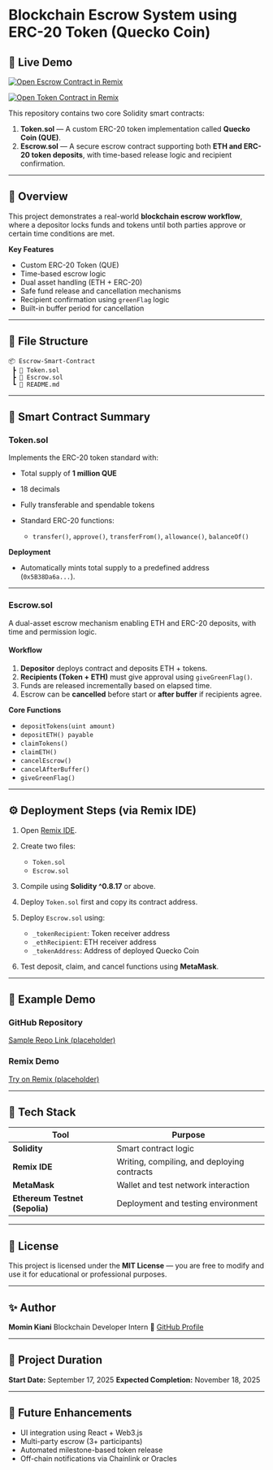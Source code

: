 # Blockchain Escrow System using ERC-20 Token (Quecko Coin)

## 🚀 Live Demo

[![Open Escrow Contract in Remix](https://img.shields.io/badge/Open%20Escrow%20in-Remix-blue?logo=ethereum)](https://remix.ethereum.org/#lang=en&optimize=false&runs=200&evmVersion=null&version=soljson-v0.8.30+commit.73712a01.js&url=https://github.com/momin-kiani/Escrow-Smart-Contract/blob/main/escrow.sol)

[![Open Token Contract in Remix](https://img.shields.io/badge/Open%20Token%20in-Remix-blue?logo=ethereum)](https://remix.ethereum.org/#lang=en&optimize=false&runs=200&evmVersion=null&version=soljson-v0.8.30+commit.73712a01.js&url=https://github.com/momin-kiani/Escrow-Smart-Contract/blob/main/ERC-20-Token.sol)


This repository contains two core Solidity smart contracts:

1. **Token.sol** — A custom ERC-20 token implementation called **Quecko Coin (QUE)**.
2. **Escrow.sol** — A secure escrow contract supporting both **ETH and ERC-20 token deposits**, with time-based release logic and recipient confirmation.

---

## 🧩 Overview

This project demonstrates a real-world **blockchain escrow workflow**, where a depositor locks funds and tokens until both parties approve or certain time conditions are met.

**Key Features**

* Custom ERC-20 Token (QUE)
* Time-based escrow logic
* Dual asset handling (ETH + ERC-20)
* Safe fund release and cancellation mechanisms
* Recipient confirmation using `greenFlag` logic
* Built-in buffer period for cancellation

---

## 📁 File Structure

```
📦 Escrow-Smart-Contract
 ┣ 📜 Token.sol
 ┣ 📜 Escrow.sol
 ┗ 📜 README.md
```

---

## 🧠 Smart Contract Summary

### **Token.sol**

Implements the ERC-20 token standard with:

* Total supply of **1 million QUE**
* 18 decimals
* Fully transferable and spendable tokens
* Standard ERC-20 functions:

  * `transfer()`, `approve()`, `transferFrom()`, `allowance()`, `balanceOf()`

**Deployment**

* Automatically mints total supply to a predefined address (`0x5B38Da6a...`).

---

### **Escrow.sol**

A dual-asset escrow mechanism enabling ETH and ERC-20 deposits, with time and permission logic.

#### Workflow

1. **Depositor** deploys contract and deposits ETH + tokens.
2. **Recipients (Token + ETH)** must give approval using `giveGreenFlag()`.
3. Funds are released incrementally based on elapsed time.
4. Escrow can be **cancelled** before start or **after buffer** if recipients agree.

**Core Functions**

* `depositTokens(uint amount)`
* `depositETH() payable`
* `claimTokens()`
* `claimETH()`
* `cancelEscrow()`
* `cancelAfterBuffer()`
* `giveGreenFlag()`

---

## ⚙️ Deployment Steps (via Remix IDE)

1. Open [Remix IDE](https://remix.ethereum.org/).
2. Create two files:

   * `Token.sol`
   * `Escrow.sol`
3. Compile using **Solidity ^0.8.17** or above.
4. Deploy `Token.sol` first and copy its contract address.
5. Deploy `Escrow.sol` using:

   * `_tokenRecipient`: Token receiver address
   * `_ethRecipient`: ETH receiver address
   * `_tokenAddress`: Address of deployed Quecko Coin
6. Test deposit, claim, and cancel functions using **MetaMask**.

---

## 🧪 Example Demo

### GitHub Repository

[Sample Repo Link (placeholder)](https://github.com/momin-kiani/Escrow-Smart-Contract)

### Remix Demo

[Try on Remix (placeholder)](https://remix.ethereum.org)

---

## 🧰 Tech Stack

| Tool                           | Purpose                                     |
| ------------------------------ | ------------------------------------------- |
| **Solidity**                   | Smart contract logic                        |
| **Remix IDE**                  | Writing, compiling, and deploying contracts |
| **MetaMask**                   | Wallet and test network interaction         |
| **Ethereum Testnet (Sepolia)** | Deployment and testing environment          |

---

## 🧾 License

This project is licensed under the **MIT License** — you are free to modify and use it for educational or professional purposes.

---

## ✨ Author

**Momin Kiani**
Blockchain Developer Intern
🔗 [GitHub Profile](https://github.com/momin-kiani)

---

## 📅 Project Duration

**Start Date:** September 17, 2025
**Expected Completion:** November 18, 2025

---

## 🚀 Future Enhancements

* UI integration using React + Web3.js
* Multi-party escrow (3+ participants)
* Automated milestone-based token release
* Off-chain notifications via Chainlink or Oracles
